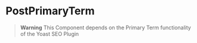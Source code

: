 # PostPrimaryTerm

> **Warning**
> This Component depends on the Primary Term functionality of the Yoast SEO Plugin
